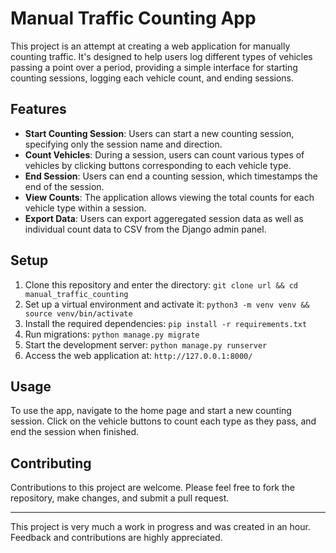 # Manual Traffic Counting App

This project is an attempt at creating a web application for manually counting traffic. It's designed to help users log different types of vehicles passing a point over a period, providing a simple interface for starting counting sessions, logging each vehicle count, and ending sessions.

## Features

- **Start Counting Session**: Users can start a new counting session, specifying only the session name and direction.
- **Count Vehicles**: During a session, users can count various types of vehicles by clicking buttons corresponding to each vehicle type.
- **End Session**: Users can end a counting session, which timestamps the end of the session.
- **View Counts**: The application allows viewing the total counts for each vehicle type within a session.
- **Export Data**: Users can export aggeregated session data as well as individual count data to CSV from the Django admin panel.

## Setup

1. Clone this repository and enter the directory: `git clone url && cd manual_traffic_counting`
2. Set up a virtual environment and activate it: `python3 -m venv venv && source venv/bin/activate`
3. Install the required dependencies: `pip install -r requirements.txt`
4. Run migrations: `python manage.py migrate`
5. Start the development server: `python manage.py runserver`
6. Access the web application at: `http://127.0.0.1:8000/`

## Usage

To use the app, navigate to the home page and start a new counting session. Click on the vehicle buttons to count each type as they pass, and end the session when finished.

## Contributing

Contributions to this project are welcome. Please feel free to fork the repository, make changes, and submit a pull request.

---

This project is very much a work in progress and was created in an hour. Feedback and contributions are highly appreciated.
